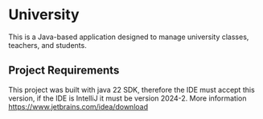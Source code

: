 # University
This is a Java-based application designed to manage university classes, teachers, and students.

## Project Requirements
This project was built with java 22 SDK, therefore the IDE must accept this version, if the IDE is IntelliJ it must be version 2024-2.
More information 
https://www.jetbrains.com/idea/download